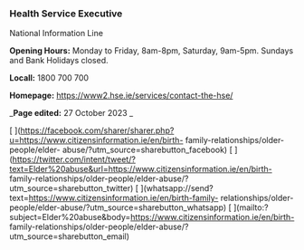 ###  Health Service Executive

National Information Line

**Opening Hours:** Monday to Friday, 8am-8pm, Saturday, 9am-5pm. Sundays and
Bank Holidays closed.

**Locall:** 1800 700 700

**Homepage:** [ https://www2.hse.ie/services/contact-the-hse/
](https://www2.hse.ie/services/contact-the-hse/)

_**Page edited:** 27 October 2023 _

[
](https://facebook.com/sharer/sharer.php?u=https://www.citizensinformation.ie/en/birth-
family-relationships/older-people/elder-
abuse/?utm_source=sharebutton_facebook) [
](https://twitter.com/intent/tweet/?text=Elder%20abuse&url=https://www.citizensinformation.ie/en/birth-
family-relationships/older-people/elder-abuse/?utm_source=sharebutton_twitter)
[ ](whatsapp://send?text=https://www.citizensinformation.ie/en/birth-family-
relationships/older-people/elder-abuse/?utm_source=sharebutton_whatsapp) [
](mailto:?subject=Elder%20abuse&body=https://www.citizensinformation.ie/en/birth-
family-relationships/older-people/elder-abuse/?utm_source=sharebutton_email) [
](javascript:void\(0\))
